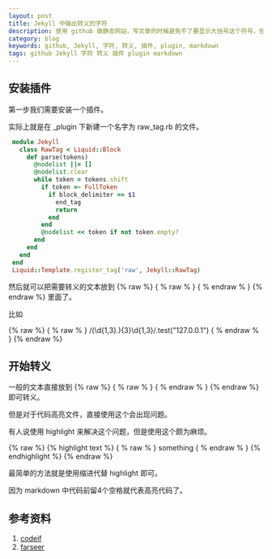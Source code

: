 ```yaml
---
layout: post
title: Jekyll 中输出转义的字符
description: 使用 github 做静态网站，写文章的时候避免不了要显示大括号这个符号，但是大括号是 jekyll 的转义字符，所以我们需要想办法输出这个符号了。
category: blog
keywords: github, Jekyll, 字符, 转义, 插件, plugin, markdown
tags: github Jekyll 字符 转义 插件 plugin markdown
---
```


## 安装插件

第一步我们需要安装一个插件。

实际上就是在 _plugin 下新建一个名字为 raw_tag.rb 的文件。

``` ruby
 module Jekyll
   class RawTag < Liquid::Block
     def parse(tokens)
       @nodelist ||= []
       @nodelist.clear
       while token = tokens.shift
         if token =~ FullToken
           if block_delimiter == $1
             end_tag
             return
           end
         end
         @nodelist << token if not token.empty?
       end
     end
   end
 end
 Liquid::Template.register_tag('raw', Jekyll::RawTag)
````

然后就可以把需要转义的文本放到 {% raw %} { % raw % } { % endraw % }  {% endraw %} 里面了。

比如

{% raw %}
    { % raw % }
        /(\d{1,3}\.){3}\d{1,3}/.test("127.0.0.1")
    { % endraw % }
{% endraw %}


## 开始转义

一般的文本直接放到 {% raw %} { % raw % } { % endraw % }  {% endraw %} 即可转义。

但是对于代码高亮文件，直接使用这个会出现问题。

有人说使用 highlight 来解决这个问题，但是使用这个颇为麻烦。

{% raw %}
    {% highlight text %} 
        { % raw % } something { % endraw % }
     {% endhighlight %} 
{% endraw %}


最简单的方法就是使用缩进代替 highlight 即可。

因为 markdown 中代码前留4个空格就代表高亮代码了。

## 参考资料

1. [codeif][]
2. [farseer][]


[codeif]: http://www.codeif.com/post/1513/
[farseer]: http://www.farseer.cn/jekyll/2013/07/19/about-jekyll/
